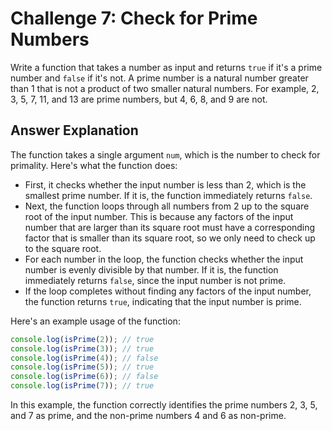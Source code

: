 # Challenge 7: Check for Prime Numbers

Write a function that takes a number as input and returns `true` if it's a prime number and `false` if it's not. A prime number is a natural number greater than 1 that is not a product of two smaller natural numbers. For example, 2, 3, 5, 7, 11, and 13 are prime numbers, but 4, 6, 8, and 9 are not.

## Answer Explanation

The function takes a single argument `num`, which is the number to check for primality. Here's what the function does:

- First, it checks whether the input number is less than 2, which is the smallest prime number. If it is, the function immediately returns `false`.
- Next, the function loops through all numbers from 2 up to the square root of the input number. This is because any factors of the input number that are larger than its square root must have a corresponding factor that is smaller than its square root, so we only need to check up to the square root.
- For each number in the loop, the function checks whether the input number is evenly divisible by that number. If it is, the function immediately returns `false`, since the input number is not prime.
- If the loop completes without finding any factors of the input number, the function returns `true`, indicating that the input number is prime.

Here's an example usage of the function:

```javascript
console.log(isPrime(2)); // true
console.log(isPrime(3)); // true
console.log(isPrime(4)); // false
console.log(isPrime(5)); // true
console.log(isPrime(6)); // false
console.log(isPrime(7)); // true
```

In this example, the function correctly identifies the prime numbers 2, 3, 5, and 7 as prime, and the non-prime numbers 4 and 6 as non-prime.